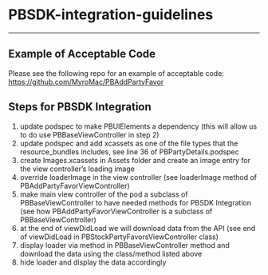 # PBSDK-integration-guidelines

----------

Example of Acceptable Code
-------------------
Please see the following repo for an example of acceptable code:
https://github.com/MyroMac/PBAddPartyFavor

Steps for PBSDK Integration
-------------------
1. update podspec to make PBUIElements a dependency (this will allow us to do use PBBaseViewController in step 2)
2. update podspec and add xcassets as one of the file types that the resource_bundles includes, see line 36 of PBPartyDetails.podspec
3. create Images.xcassets in Assets folder and create an image entry for the view controller’s loading image
4. override loaderImage in the view controller (see loaderImage method of PBAddPartyFavorViewController)
5. make main view controller of the pod a subclass of PBBaseViewController to have needed methods for PBSDK Integration (see how PBAddPartyFavorViewController is a subclass of PBBaseViewController)
6. at the end of viewDidLoad we will download data from the API (see end of viewDidLoad in PBStockPartyFavorsViewController class)
7. display loader via method in PBBaseViewController method and download the data using the class/method listed above
8. hide loader and display the data accordingly
